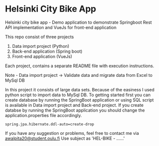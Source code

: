 # Helsinki City Bike App

Helsinki city bike app - Demo application to demonstrate Springboot Rest API implementation and VueJs for front-end application

This repo consist of three projects
1. Data import project (Python)
2. Back-end application (Spring boot)
3. Front-end application (VueJs)

Each project, contains a separate README file with execution instructions.

Note - Data import project -> Validate data and migrate data from Excel to MySql DB

In this project it consists of large data sets. Because of the easiness I used python script to import data to MySql DB. 
To getting started first you can create database by running the SpringBoot application or using SQL script is available in Data import project and Back-end project. 
If you create databse by running the SpringBoot application you should change the application.properties file accordingly. 

`spring.jpa.hibernate.ddl-auto=create-drop`

If you have any suggestion or problems, feel free to contact me via [awalpita20@student.oulu.fi](awalpita20@student.oulu.fi)
Use subject as 'HEL-BIKE - ......'
